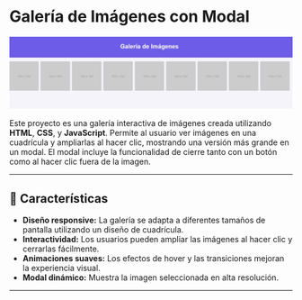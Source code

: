 # Galería de Imágenes con Modal

![Pantallazo del proyecto](pantallazo.jpg)

Este proyecto es una galería interactiva de imágenes creada utilizando **HTML**, **CSS**, y **JavaScript**. Permite al usuario ver imágenes en una cuadrícula y ampliarlas al hacer clic, mostrando una versión más grande en un modal. El modal incluye la funcionalidad de cierre tanto con un botón como al hacer clic fuera de la imagen.

---

## 🌟 Características

- **Diseño responsive:** La galería se adapta a diferentes tamaños de pantalla utilizando un diseño de cuadrícula.
- **Interactividad:** Los usuarios pueden ampliar las imágenes al hacer clic y cerrarlas fácilmente.
- **Animaciones suaves:** Los efectos de hover y las transiciones mejoran la experiencia visual.
- **Modal dinámico:** Muestra la imagen seleccionada en alta resolución.

---
